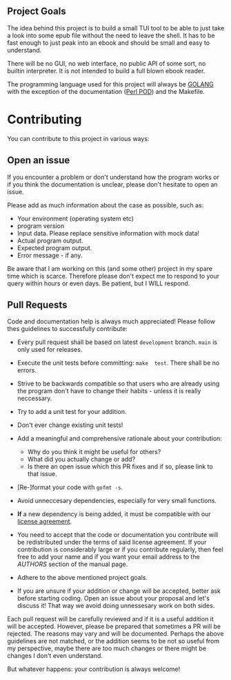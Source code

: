 ## Project Goals

The idea behind this  project is to build a small TUI  tool to be able
to just take a look into some  epub file without the need to leave the
shell. It has to be fast enough  to just peak into an ebook and should
be small and easy to understand.

There will be no GUI, no web interface, no public API of some sort, no
builtin interpreter.  It is not intended  to build a full  blown ebook
reader.

The  programming  language  used  for  this  project  will  always  be
[GOLANG](https://go.dev/)  with  the  exception of  the  documentation
([Perl POD](https://perldoc.perl.org/perlpod)) and the Makefile.

# Contributing

You can contribute to this project in various ways:

## Open an issue

If you encounter  a problem or don't understand how  the program works
or if you think the documentation is unclear, please don't hesitate to
open an issue.

Please add as much information about the case as possible, such as:

- Your environment (operating system etc)
- program version
- Input data. Please replace sensitive information with mock data!
- Actual program output.
- Expected program output.
- Error message - if any.

Be aware  that I  am working on  this (and some  other) project  in my
spare  time which  is scarce.   Therefore  please don't  expect me  to
respond to  your query within  hours or even  days. Be patient,  but I
WILL respond.

## Pull Requests

Code and documentation help is  always much appreciated! Please follow
thes guidelines to successfully contribute:

-  Every  pull   request  shall  be  based   on  latest  `development`
  branch. `main` is only used for releases.
  
- Execute the  unit tests before committing: `make  test`. There shall
  be no errors.
  
- Strive  to be  backwards compatible  so that  users who  are already
  using the program  don't have to change their habits  - unless it is
  really neccessary.

- Try to add a unit test for your addition.

- Don't ever change existing unit tests!

- Add a meaningful and comprehensive rationale about your contribution:
  - Why do you think it might be useful for others?
  - What did you actually change or add?
  - Is there an open issue which  this PR fixes and if so, please link
    to that issue.

- [Re-]format your code with `gofmt -s`.

- Avoid unneccesary dependencies, especially for very small functions.

- **If** a  new dependency is being added, it  must be compatible with
  our [license agreement](LICENSE).
  
- You  need to accept  that the  code or documentation  you contribute
  will be redistributed under the  terms of said license agreement. If
  your  contribution  is  considerably  large  or  if  you  contribute
  regularly, then  feel free  to add  your name and  if you  want your
  email    address     to    the    *AUTHORS*    section     of    the
  manual page.

- Adhere to the above mentioned project goals.

-  If  you are  unsure if  your addition or  change will  be accepted,
  better ask before starting coding. Open an issue about your proposal
  and let's  discuss it! That way  we avoid doing unnessesary  work on
  both sides.
    
Each pull  request will be  carefully reviewed and  if it is  a useful
addition  it  will  be  accepted. However,  please  be  prepared  that
sometimes a  PR will be  rejected.  The reasons  may vary and  will be
documented.   Perhaps the  above guidelines  are not  matched, or  the
addition seems  to be not so  useful from my perspective,  maybe there
are  too  much  changes  or  there  might  be  changes  I  don't  even
understand.

But whatever happens: your contribution is always welcome!
